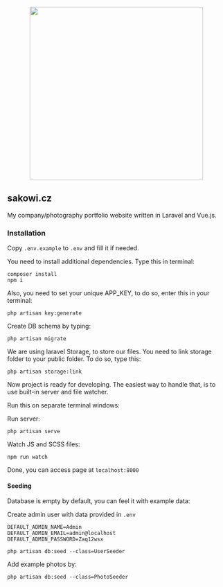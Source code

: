 <p align="center"><img src="https://sakowi.cz/img/logo.png" width="400"></p>


## sakowi.cz

My company/photography portfolio website written in Laravel and Vue.js.

### Installation
Copy `.env.example` to `.env` and fill it if needed.

You need to install additional dependencies. Type this in terminal:

```
composer install
npm i
```

Also, you need to set your unique APP_KEY, to do so, enter this in your terminal:

```
php artisan key:generate
```

Create DB schema by typing:

```
php artisan migrate
```

We are using laravel Storage, to store our files. You need to link storage folder to your public folder. To do so, type this:

```
php artisan storage:link
```

Now project is ready for developing. The easiest way to handle that, is to use built-in server and file watcher. 

Run this on separate terminal windows:

Run server:
```
php artisan serve
```

Watch JS and SCSS files:
```
npm run watch
```

Done, you can access page at ```localhost:8000```

#### Seeding

Database is empty by default, you can feel it with example data:

Create admin user with data provided in `.env`

```
DEFAULT_ADMIN_NAME=Admin
DEFAULT_ADMIN_EMAIL=admin@localhost
DEFAULT_ADMIN_PASSWORD=Zaq12wsx
```

```
php artisan db:seed --class=UserSeeder
```

Add example photos by:

```
php artisan db:seed --class=PhotoSeeder
```
